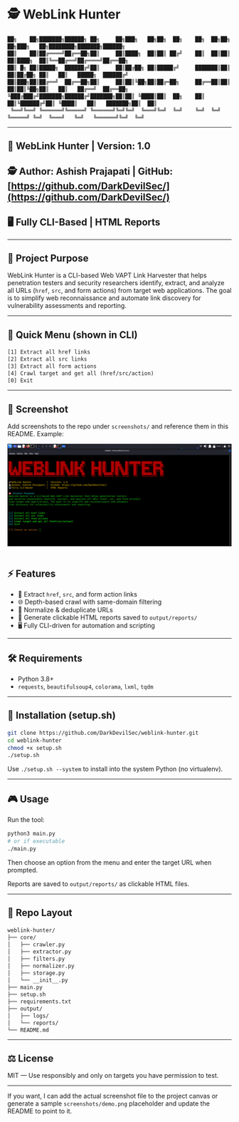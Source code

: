 # 🕵️ WebLink Hunter

```
██╗    ██╗███████╗██████╗ ██╗     ██╗███╗   ██╗██╗  ██╗    ██╗  ██╗██╗   ██╗███╗   ██╗████████╗███████╗██████╗ 
██║    ██║██╔════╝██╔══██╗██║     ██║████╗  ██║██║ ██╔╝    ██║  ██║██║   ██║████╗  ██║╚══██╔══╝██╔════╝██╔══██╗
██║ █╗ ██║█████╗  ██████╔╝██║     ██║██╔██╗ ██║█████╔╝     ███████║██║   ██║██╔██╗ ██║   ██║   █████╗  ██████╔╝
██║███╗██║██╔══╝  ██╔══██╗██║     ██║██║╚██╗██║██╔═██╗     ██╔══██║██║   ██║██║╚██╗██║   ██║   ██╔══╝  ██╔══██╗
╚███╔███╔╝███████╗██████╔╝███████╗██║██║ ╚████║██║  ██╗    ██║  ██║╚██████╔╝██║ ╚████║   ██║   ███████╗██║  ██║
 ╚══╝╚══╝ ╚══════╝╚═════╝ ╚══════╝╚═╝╚═╝  ╚═══╝╚═╝  ╚═╝    ╚═╝  ╚═╝ ╚═════╝ ╚═╝  ╚═══╝   ╚═╝   ╚══════╝╚═╝  ╚═╝
```
---
**🚀 WebLink Hunter** | Version: **1.0**
---
**🕵️ Author:** Ashish Prajapati | **GitHub:** [https://github.com/DarkDevilSec/](https://github.com/DarkDevilSec/)
---
**🖥️ Fully CLI-Based** | **HTML Reports**
---
---

## 🎯 Project Purpose

WebLink Hunter is a CLI-based Web VAPT Link Harvester that helps penetration testers and security researchers identify, extract, and analyze all URLs (`href`, `src`, and form actions) from target web applications. The goal is to simplify web reconnaissance and automate link discovery for vulnerability assessments and reporting.

---

## 🔧 Quick Menu (shown in CLI)

```
[1] Extract all href links
[2] Extract all src links
[3] Extract all form actions
[4] Crawl target and get all (href/src/action)
[0] Exit
```

---

## 📸 Screenshot

Add screenshots to the repo under `screenshots/` and reference them in this README. Example:

![WebLink Hunter - Demo Screenshot](https://github.com/DarkDevilSec/WebLink_Hunter/raw/main/poc.png)








```
```
## ⚡ Features

* 🔗 Extract `href`, `src`, and form action links
* 🌐 Depth-based crawl with same-domain filtering
* 🧹 Normalize & deduplicate URLs
* 📄 Generate clickable HTML reports saved to `output/reports/`
* 🖥️ Fully CLI-driven for automation and scripting

---

## 🛠️ Requirements

* Python 3.8+
* `requests`, `beautifulsoup4`, `colorama`, `lxml`, `tqdm`

---

## 🚀 Installation (setup.sh)

```bash
git clone https://github.com/DarkDevilSec/weblink-hunter.git
cd weblink-hunter
chmod +x setup.sh
./setup.sh
```

Use `./setup.sh --system` to install into the system Python (no virtualenv).

---

## 🎮 Usage

Run the tool:

```bash
python3 main.py
# or if executable
./main.py
```

Then choose an option from the menu and enter the target URL when prompted.

Reports are saved to `output/reports/` as clickable HTML files.

---

## 📂 Repo Layout

```
weblink-hunter/
├── core/
│   ├── crawler.py
│   ├── extractor.py
│   ├── filters.py
│   ├── normalizer.py
│   ├── storage.py
│   └── __init__.py
├── main.py
├── setup.sh
├── requirements.txt
├── output/
│   ├── logs/
│   └── reports/
└── README.md
```

---

## ⚖️ License

MIT — Use responsibly and only on targets you have permission to test.

---

If you want, I can add the actual screenshot file to the project canvas or generate a sample `screenshots/demo.png` placeholder and update the README to point to it.
